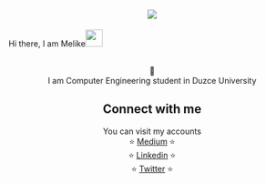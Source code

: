 <h1 align="center">
  <a href="https://git.io/typing-svg">
    <img src="https://readme-typing-svg.herokuapp.com/?lines=Hello!+👋;I+am+Melike+ÖZDOĞAN&center=true&size=25">
  </a>
</h1>
Hi there, I am Melike<img src="https://user-images.githubusercontent.com/42378118/110234147-e3259600-7f4e-11eb-95be-0c4047144dea.gif" width="30">

<p align="center">
<br>
🙌 <br>
I am Computer Engineering student in Duzce University
  <h2 align="center">
Connect with me 
</h2>
<p align="center">
  You can visit my accounts<br>
⭐️ <a href=https://medium.com/@melikeozdogan46/>Medium</a> ⭐️<br>
⭐️ <a href=https://www.linkedin.com/in/melike-%C3%B6-6499a51a3/>Linkedin</a> ⭐️<br>
⭐️ <a href=https://twitter.com/melikeenn>Twitter</a> ⭐️
</p>  
<br>



